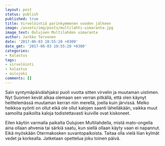 ```yaml
---
layout: post
status: publish
published: true
title: Virvelöintiä parinkymmenen vuoden jälkeen
image: /assets/img/posts/multilahti-uimaranta.jpg
image_text: Oulujoen Multilahden uimaranta
author: Jarkko Tervonen
date: '2017-06-03 10:55:20 +0300'
date_gmt: '2017-06-03 10:55:20 +0300'
categories:
- Kalastus
tags:
- virvelöinti
- kalastus
- oulujoki
comments: []
---
```

Sain syntymäpäivälahjaksi puoli vuotta sitten virvelin ja muutaman uistimen. Nyt Suomen kevät alkaa olemaan sen verran pitkällä, että olen käynyt heittelemässä muutaman kerran niin merellä, joella kuin järvissä. Melko heikkoa syönti on ollut eikä ole ollut kalojen saanti lähelläkään, vaikka muut samoilta paikoilta kaloja todistettavasti kuiville ovat kiskoneet.

Eilen käytiin varmalla paikalta Oulujoen Multilahdella, mistä mato-ongella aina ollaan ahvenia tai särkiä saatu, kun siellä ollaan käyty vaan ei napannut. Eikä myöskään Otermakosken suvantopaikoista. Taitaa olla vielä liian kylmät vedet ja korkealla. Jatketaan opettelua joku toinen päivä.
